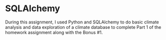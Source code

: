 # SQLAlchemy

During this assignment, I used Python and SQLAlchemy to do basic climate analysis and data exploration of a climate database to complete Part 1 of the homework assignment along with the Bonus #1.
